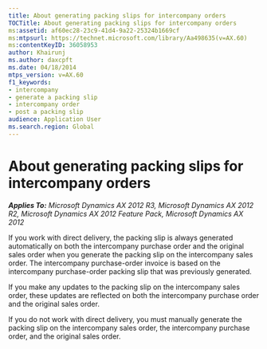 ```yaml
---
title: About generating packing slips for intercompany orders
TOCTitle: About generating packing slips for intercompany orders
ms:assetid: af60ec28-23c9-41d4-9a22-25324b1669cf
ms:mtpsurl: https://technet.microsoft.com/library/Aa498635(v=AX.60)
ms:contentKeyID: 36058953
author: Khairunj
ms.author: daxcpft
ms.date: 04/18/2014
mtps_version: v=AX.60
f1_keywords:
- intercompany
- generate a packing slip
- intercompany order
- post a packing slip
audience: Application User
ms.search.region: Global
---
```


# About generating packing slips for intercompany orders 


_**Applies To:** Microsoft Dynamics AX 2012 R3, Microsoft Dynamics AX 2012 R2, Microsoft Dynamics AX 2012 Feature Pack, Microsoft Dynamics AX 2012_

If you work with direct delivery, the packing slip is always generated automatically on both the intercompany purchase order and the original sales order when you generate the packing slip on the intercompany sales order. The intercompany purchase-order invoice is based on the intercompany purchase-order packing slip that was previously generated.

If you make any updates to the packing slip on the intercompany sales order, these updates are reflected on both the intercompany purchase order and the original sales order.

If you do not work with direct delivery, you must manually generate the packing slip on the intercompany sales order, the intercompany purchase order, and the original sales order.

  


